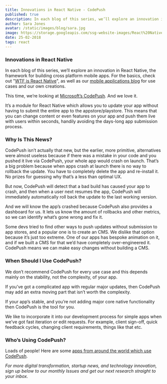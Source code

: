 ```yaml
---
title: Innovations in React Native - CodePush
published: true
description: In each blog of this series, we’ll explore an innovation in React Native, the framework for building cross platform mobile apps.
author: Sara Jones
avatar: /static/images/blog/sara.jpg
image: https://storage.googleapis.com/ssg-website-images/React%20Native%20innovations%20codepush/build%20pebbles%20header.jpg
date: 25-02-2018
tags: react
---
```


### Innovations in React Native

In each blog of this series, we’ll explore an innovation in React Native, the framework for building cross platform mobile apps. For the basics, check out "[WTF is React Native](https://www.solidstategroup.com/2017/02/08/2017/Its-cross-platform-and-massively-reduces-app-dev-costs-but-WTF-is-React-Native/)", as well as our [mobile applications blog](https://www.solidstategroup.com/tags/Mobile-Applications/) for use cases and our own creations.

This time, we’re looking at [Microsoft’s CodePush](https://github.com/Microsoft/react-native-code-push). And we love it.

It’s a module for React Native which allows you to update your app without having to submit the entire app to the appstore/playstore. This means that you can change content or even features on your app and push them live with users within seconds, handily avoiding the days-long app submission process.

### Why Is This News?

CodePush isn’t actually that new, but the earlier, more primitive, alternatives were almost useless because if there was a mistake in your code and you pushed it live via CodePush, your whole app would crash on launch. That’s a big problem because when apps crash at launch there is no way to rollback the update. You have to completely delete the app and re-install it. No prizes for guessing why that’s a less than optimal UX.

But now, CodePush will detect that a bad build has caused your app to crash, and then when a user next resumes the app, CodePush will immediately automatically roll back the update to the last working version.

And we will know the app’s crashed because CodePush also provides a dashboard for us. It lets us know the amount of rollbacks and other metrics, so we can identify what’s gone wrong and fix it.

Some devs tried to find other ways to push updates without submission to app stores, and a popular one is to create an CMS. We dislike that option because it’s just too extreme. One of our apps has bespoke animation on it, and if we built a CMS for that we’d have completely over-engineered it. CodePush means we can make easy changes without building a CMS.

### When Should I Use CodePush?

We don’t recommend CodePush for every use case and this depends mainly on the stability, not the complexity, of your app.

If you’ve got a complicated app with regular major updates, then CodePush may add an extra moving part that isn’t worth the complexity. 

If your app’s stable, and you’re not adding major core native functionality then CodePush is the tool for you.

We like to incorporate it into our development process for simple apps when we’ve got fast iteration or edit requests. For example, client sign-off, quick feedback cycles, changing client requirements, things like that etc. 

### Who’s Using CodePush?

Loads of people! Here are some [apps from around the world which use CodePush](https://microsoft.github.io/code-push/community/friends.html). 

*For more digital transformation, startup news, and technology innovation, sign up below to our monthly Issues and get our next research straight to your inbox.*
